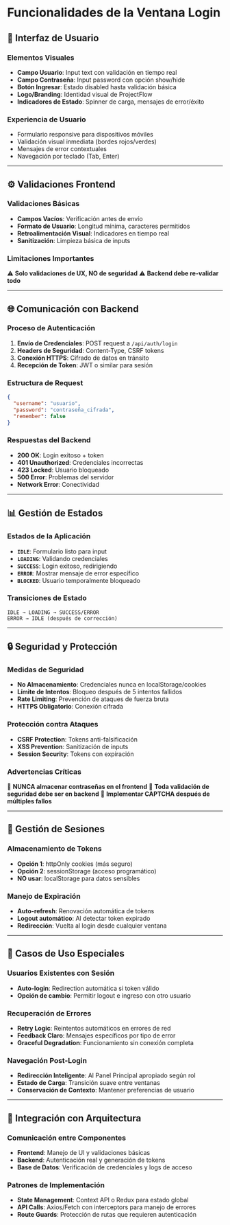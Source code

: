 # Funcionalidades de la Ventana Login

## 🔐 **Interfaz de Usuario**

### **Elementos Visuales**
- **Campo Usuario**: Input text con validación en tiempo real
- **Campo Contraseña**: Input password con opción show/hide
- **Botón Ingresar**: Estado disabled hasta validación básica
- **Logo/Branding**: Identidad visual de ProjectFlow
- **Indicadores de Estado**: Spinner de carga, mensajes de error/éxito

### **Experiencia de Usuario**
- Formulario responsive para dispositivos móviles
- Validación visual inmediata (bordes rojos/verdes)
- Mensajes de error contextuales
- Navegación por teclado (Tab, Enter)

---

## ⚙️ **Validaciones Frontend**

### **Validaciones Básicas**
- **Campos Vacíos**: Verificación antes de envío
- **Formato de Usuario**: Longitud mínima, caracteres permitidos
- **Retroalimentación Visual**: Indicadores en tiempo real
- **Sanitización**: Limpieza básica de inputs

### **Limitaciones Importantes**
⚠️ **Solo validaciones de UX, NO de seguridad**
⚠️ **Backend debe re-validar todo**

---

## 🌐 **Comunicación con Backend**

### **Proceso de Autenticación**
1. **Envío de Credenciales**: POST request a `/api/auth/login`
2. **Headers de Seguridad**: Content-Type, CSRF tokens
3. **Conexión HTTPS**: Cifrado de datos en tránsito
4. **Recepción de Token**: JWT o similar para sesión

### **Estructura de Request**
```json
{
  "username": "usuario",
  "password": "contraseña_cifrada",
  "remember": false
}
```

### **Respuestas del Backend**
- **200 OK**: Login exitoso + token
- **401 Unauthorized**: Credenciales incorrectas
- **423 Locked**: Usuario bloqueado
- **500 Error**: Problemas del servidor
- **Network Error**: Conectividad

---

## 📊 **Gestión de Estados**

### **Estados de la Aplicación**
- **`IDLE`**: Formulario listo para input
- **`LOADING`**: Validando credenciales
- **`SUCCESS`**: Login exitoso, redirigiendo
- **`ERROR`**: Mostrar mensaje de error específico
- **`BLOCKED`**: Usuario temporalmente bloqueado

### **Transiciones de Estado**
```
IDLE → LOADING → SUCCESS/ERROR
ERROR → IDLE (después de corrección)
```

---

## 🔒 **Seguridad y Protección**

### **Medidas de Seguridad**
- **No Almacenamiento**: Credenciales nunca en localStorage/cookies
- **Límite de Intentos**: Bloqueo después de 5 intentos fallidos
- **Rate Limiting**: Prevención de ataques de fuerza bruta
- **HTTPS Obligatorio**: Conexión cifrada

### **Protección contra Ataques**
- **CSRF Protection**: Tokens anti-falsificación
- **XSS Prevention**: Sanitización de inputs
- **Session Security**: Tokens con expiración

### **Advertencias Críticas**
🚨 **NUNCA almacenar contraseñas en el frontend**
🚨 **Toda validación de seguridad debe ser en backend**
🚨 **Implementar CAPTCHA después de múltiples fallos**

---

## 🔄 **Gestión de Sesiones**

### **Almacenamiento de Tokens**
- **Opción 1**: httpOnly cookies (más seguro)
- **Opción 2**: sessionStorage (acceso programático)
- **NO usar**: localStorage para datos sensibles

### **Manejo de Expiración**
- **Auto-refresh**: Renovación automática de tokens
- **Logout automático**: Al detectar token expirado
- **Redirección**: Vuelta al login desde cualquier ventana

---

## 🎯 **Casos de Uso Especiales**

### **Usuarios Existentes con Sesión**
- **Auto-login**: Redirection automática si token válido
- **Opción de cambio**: Permitir logout e ingreso con otro usuario

### **Recuperación de Errores**
- **Retry Logic**: Reintentos automáticos en errores de red
- **Feedback Claro**: Mensajes específicos por tipo de error
- **Graceful Degradation**: Funcionamiento sin conexión completa

### **Navegación Post-Login**
- **Redirección Inteligente**: Al Panel Principal apropiado según rol
- **Estado de Carga**: Transición suave entre ventanas
- **Conservación de Contexto**: Mantener preferencias de usuario

---

## 🔧 **Integración con Arquitectura**

### **Comunicación entre Componentes**
- **Frontend**: Manejo de UI y validaciones básicas
- **Backend**: Autenticación real y generación de tokens  
- **Base de Datos**: Verificación de credenciales y logs de acceso

### **Patrones de Implementación**
- **State Management**: Context API o Redux para estado global
- **API Calls**: Axios/Fetch con interceptors para manejo de errores
- **Route Guards**: Protección de rutas que requieren autenticación